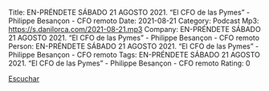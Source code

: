 Title: EN-PRÉNDETE SÁBADO 21 AGOSTO 2021. “El CFO de las Pymes” - Philippe Besançon - CFO remoto
Date: 2021-08-21
Category: Podcast
Mp3: https://s.danilorca.com/2021-08-21.mp3
Company: EN-PRÉNDETE SÁBADO 21 AGOSTO 2021. “El CFO de las Pymes” - Philippe Besançon - CFO remoto
Person: EN-PRÉNDETE SÁBADO 21 AGOSTO 2021. “El CFO de las Pymes” - Philippe Besançon - CFO remoto
Tags: EN-PRÉNDETE SÁBADO 21 AGOSTO 2021. “El CFO de las Pymes” - Philippe Besançon - CFO remoto
Rating: 0

<a href="https://s.danilorca.com/2021-08-21.mp3" type="audio/mpeg">
Escuchar
</a>
